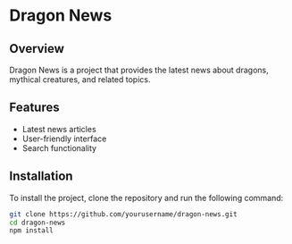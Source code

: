 # Dragon News

## Overview
Dragon News is a project that provides the latest news about dragons, mythical creatures, and related topics.

## Features
- Latest news articles
- User-friendly interface
- Search functionality

## Installation
To install the project, clone the repository and run the following command:

```bash
git clone https://github.com/yourusername/dragon-news.git
cd dragon-news
npm install

